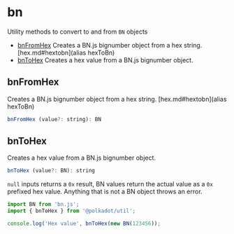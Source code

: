 # bn

Utility methods to convert to and from `BN` objects 

- [bnFromHex](#bnfromhex) Creates a BN.js bignumber object from a hex string. [hex.md#hextobn](alias hexToBn)
- [bnToHex](#bntohex) Creates a hex value from a BN.js bignumber object.

## bnFromHex

Creates a BN.js bignumber object from a hex string. [hex.md#hextobn](alias hexToBn)

```js
bnFromHex (value?: string): BN
```





## bnToHex

Creates a hex value from a BN.js bignumber object.

```js
bnToHex (value?: BN): string
```


`null` inputs returns a `0x` result, BN values return the actual value as a `0x` prefixed hex value. Anything that is not a BN object throws an error.

```js
import BN from 'bn.js';
import { bnToHex } from '@polkadot/util';

console.log('Hex value', bnToHex(new BN(123456));
```
